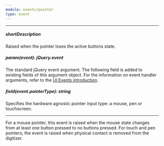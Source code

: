 ```yaml
---
module: events/pointer
type: event
---
```

---
##### shortDescription
Raised when the pointer loses the active buttons state.

##### param(event): jQuery.event
The standard jQuery event argument. The following field is added to existing fields of this argument object. For the information on event handler arguments, refer to the <a href="#introduction">UI Events introduction</a>.

##### field(event.pointerType): string
Specifies the hardware agnostic pointer input type: a mouse, pen or touchscreen.

---
For a mouse pointer, this event is raised when the mouse state changes from at least one button pressed to no buttons pressed. For touch and pen pointers, the event is raised when physical contact is removed from the digitizer.